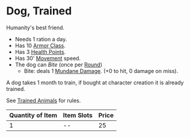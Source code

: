 # Dog, Trained

Humanity's best friend.

- Needs 1 ration a day.
- Has 10 [Armor Class](../../../Player%20Characters/Derived%20Statistics/Armor%20Class.md).
- Has 3 [Health Points](../../../Player%20Characters/Derived%20Statistics/Health%20Points.md).
- Has 30' [Movement](../../../Game%20Procedures/Combat/Movement.md) speed.
- The dog can *Bite* (once per [Round](../../../Game%20Procedures/Core%20Procedures/Round.md))
	- Bite: deals 1 [Mundane Damage](../../../Game%20Procedures/Combat/Damage%20Types/Mundane%20Damage.md). (+0 to hit, 0 damage on miss).

A dog takes 1 month to train, if bought at character creation it is already trained.

See [Trained Animals](../Trained%20Animals.md) for rules.

| Quantity of Item | Item Slots | Price |
| ---------------- | ---------- | ----- |
| 1                | --         | 25    |
